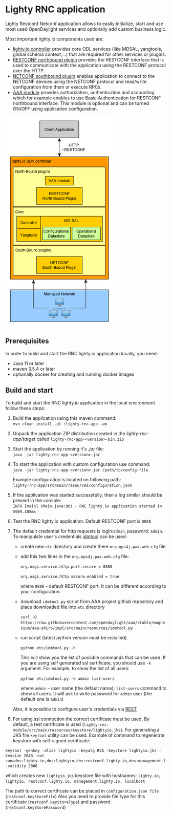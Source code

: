 # Lighty RNC application
Lighty Restconf Netconf application allows to easily initialize, start and use most used OpenDaylight services and optionally add custom business logic.

Most important lighty.io components used are:
- [lighty.io controller](https://github.com/PANTHEONtech/lighty/tree/master/lighty-core/lighty-controller)
  provides core ODL services (like MDSAL, yangtools, global schema context,...) that are required
  for other services or plugins.
- [RESTCONF northbound plugin](https://github.com/PANTHEONtech/lighty/tree/master/lighty-modules/lighty-restconf-nb-community)
  provides the RESTCONF interface that is used to communicate with the application using the RESTCONF protocol over the HTTP.
- [NETCONF southbound plugin](https://github.com/PANTHEONtech/lighty/tree/master/lighty-modules/lighty-netconf-sb)
  enables application to connect to the NETCONF devices using the NETCONF protocol and read/write configuration
  from them or execute RPCs.
- [AAA module](https://github.com/PANTHEONtech/lighty/tree/master/lighty-modules/lighty-aaa) provides authorization,
  authentication and accounting which for example enables to use Basic Authentication for RESTCONF northbound interface.
  This module is optional and can be turned ON/OFF using application configuration.

![RNC lighty.io architecture](../../docs/lighty-architecture.png)

## Prerequisites
In order to build and start the RNC lighty.io application locally, you need:
* Java 11 or later 
* maven 3.5.4 or later
* optionally docker for creating and running docker images

## Build and start
To build and start the RNC lighty.io application in the local environment follow these steps:

1. Build the application using this maven command:  
   `mvn clean install -pl :lighty-rnc-app -am`

2. Unpack the application ZIP distribution created in the _lighty-rnc-app/target_ called
   `lighty-rnc-app-<version>-bin.zip`
   
3. Start the application by running it's _.jar_ file:  
   `java -jar lighty-rnc-app-<version>.jar`
   
4. To start the application with custom configuration use command:  
   `java -jar lighty-rnc-app-<version>.jar /path/to/config-file`  
   
   Example configuration is located on following path:  
   `lighty-rnc-app/src/main/resources/configuration.json`

5. If the application was started successfully, then a log similar should be present in the console:  
   `INFO [main] (Main.java:80) - RNC lighty.io application started in 5989.108ms`

6. Test the RNC lighty.io application. Default RESTCONF port is `8888`

7. The default credential for http requests is login:`admin`, password: `admin`. 
To manipulate user's credentials [idmtool](https://docs.opendaylight.org/projects/aaa/en/stable-magnesium/user-guide.html#idmtool) can be used:
    - create new `etc` directory and create there `org.ops4j.pax.web.cfg` file
    - add this two lines in the `org.ops4j.pax.web.cfg` file: 
       
       `org.osgi.service.http.port.secure = 8888`
       
       `org.osgi.service.http.secure.enabled = true`
        
        where `8888` - default RESTCONF port. It can be different according to your configuration.
    - download `idmtool.py` script from AAA project github repository and place downloaded file into `etc` directory
        
        `curl -O https://raw.githubusercontent.com/opendaylight/aaa/stable/magnesium/aaa-shiro/impl/src/main/resources/idmtool.py`
    - run script (latest python version must be installed)
    
        `python etc/idmtool.py -h`
        
        This will show you the list of possible commands that can be used.
        If you are using self generated ssl sertificate, you should use `-k` argument.
        For example, to show the list of all users:
      
        `python etc/idmtool.py -k admin list-users`
      
        where `admin` - user name (the default name); `list-users` command to show all users.
        It will ask to write password for `admin` user (the default one is `admin`)    
    
    Also, it is possible to configure user's credentials via [REST](https://docs.opendaylight.org/projects/aaa/en/latest/user-guide.html#configuration-using-the-restful-web-service)

8. For using ssl connection the correct certificate must be used.
By default, a test certificate is used (`lighty-rnc-module/src/main/resources/keystore/lightyio.jks`).
For generating a JKS file `keytool` utility can be used. Example of command to regenerate keystore with self-signed certificate:

```
keytool -genkey -alias lightyio -keyalg RSA -keystore lightyio.jks -keysize 2048 -ext san=dns:lighty.io,dns:lightyio,dns:restconf.lighty.io,dns:management.lighty.io,dns:localhost,ip:127.0.0.1,ip:0.0.0.0 -validity 2000
```
which creates new `lightyio.jks` keystore file with hostnames: `lighty.io, lightyio, restconf.lighty.io, management.lighty.io, localhost`

The path to correct certificate can be placed in `configuration.json file` (`restconf.keyStoreFile`)
Also you need to provide file type for this certificate (`restconf.keyStoreType`) and password (`restconf.keyStorePassword`)